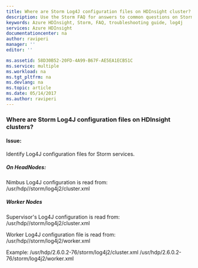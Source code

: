 ```yaml
---
title: Where are Storm Log4J configuration files on HDInsight cluster? | Microsoft Docs
description: Use the Storm FAQ for answers to common questions on Storm on Azure HDInsight platform.
keywords: Azure HDInsight, Storm, FAQ, troubleshooting guide, log4j
services: Azure HDInsight
documentationcenter: na
author: raviperi
manager: ''
editor: ''

ms.assetid: 58D30B52-20FD-4A99-B67F-AE5EA1ECB51C
ms.service: multiple
ms.workload: na
ms.tgt_pltfrm: na
ms.devlang: na
ms.topic: article
ms.date: 05/14/2017
ms.author: raviperi
---
```

### Where are Storm Log4J configuration files on HDInsight clusters?

#### Issue:

Identify Log4J configuration files for Storm services.

##### On HeadNodes:
Nimbus Log4J configuration is read from:
/usr/hdp/<HDPVersion>/storm/log4j2/cluster.xml

##### Worker Nodes
Supervisor's Log4J configuration is read from:
/usr/hdp/<HDPVersion>/storm/log4j2/cluster.xml

Worker Log4J configuration file is read from:
/usr/hdp/<HDPVersion>/storm/log4j2/worker.xml

Example:
/usr/hdp/2.6.0.2-76/storm/log4j2/cluster.xml
/usr/hdp/2.6.0.2-76/storm/log4j2/worker.xml
